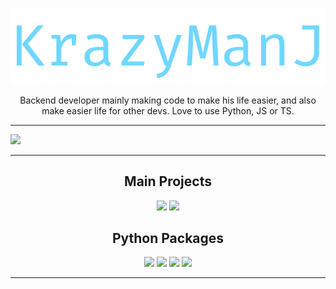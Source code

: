 <p align=center><img width=600 src="svgs/title.svg" alt="KrazyManJ" title="KrazyManJ"></p>

<p align=center >
  Backend developer mainly making code to make his life easier, and also make easier life for other devs. Love to use Python, JS or TS.
</p>

***

<a href="https://github.com/KrazyManJ">
    <img width=1500 src="https://github-readme-stats.vercel.app/api/top-langs/?username=krazymanj&layout=compact&bg_color=0d1117&border_radius=10&hide_border=true&card_width=600&hide_title=true&title_color=70D7FF&text_color=ffffff&langs_count=10">
</a>

***

<h2 align=center>Main Projects</h2>

<p width=100% align=center>
    <a href=https://github.com/KrazyManJ/templatoron><img src="https://github-readme-stats.vercel.app/api/pin/?username=krazymanj&repo=templatoron&bg_color=07090D&hide_border=true&border_radius=10&title_color=70D7FF&text_color=8B949E&cache_seconds=7200"></a>
    <a href=https://github.com/KrazyManJ/obsidian-keyshots><img src="https://github-readme-stats.vercel.app/api/pin/?username=krazymanj&repo=obsidian-keyshots&bg_color=07090D&hide_border=true&border_radius=10&title_color=70D7FF&text_color=8B949E&cache_seconds=7200"></a>
</p>

<h2 align=center>Python Packages</h2>

<p width=100% align=center>
    <a href=https://github.com/KrazyManJ/pyvscode><img src="https://github-readme-stats.vercel.app/api/pin/?username=krazymanj&repo=pyvscode&bg_color=07090D&hide_border=true&border_radius=10&title_color=70D7FF&text_color=8B949E&cache_seconds=7200"></a>
    <a href=https://github.com/KrazyManJ/pyjetbrains><img src="https://github-readme-stats.vercel.app/api/pin/?username=krazymanj&repo=pyjetbrains&bg_color=07090D&hide_border=true&border_radius=10&title_color=70D7FF&text_color=8B949E&cache_seconds=7200"></a>
    <a href=https://github.com/KrazyManJ/uniter><img src="https://github-readme-stats.vercel.app/api/pin/?username=krazymanj&repo=uniter&bg_color=07090D&hide_border=true&border_radius=10&title_color=70D7FF&text_color=8B949E&cache_seconds=7200"></a>
    <a href=https://github.com/KrazyManJ/XMLTK><img src="https://github-readme-stats.vercel.app/api/pin/?username=krazymanj&repo=XMLTK&bg_color=07090D&hide_border=true&border_radius=10&title_color=70D7FF&text_color=8B949E&cache_seconds=7200"></a>
</p>

***